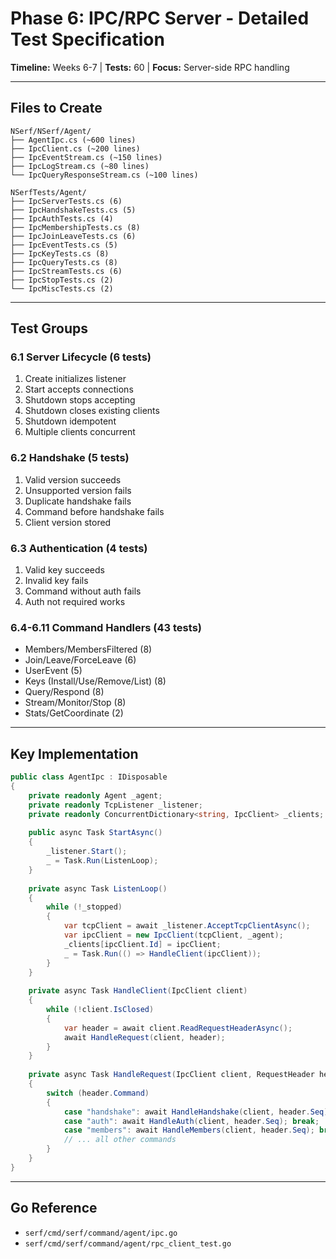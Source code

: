 # Phase 6: IPC/RPC Server - Detailed Test Specification

**Timeline:** Weeks 6-7 | **Tests:** 60 | **Focus:** Server-side RPC handling

---

## Files to Create
```
NSerf/NSerf/Agent/
├── AgentIpc.cs (~600 lines)
├── IpcClient.cs (~200 lines)
├── IpcEventStream.cs (~150 lines)
├── IpcLogStream.cs (~80 lines)
└── IpcQueryResponseStream.cs (~100 lines)

NSerfTests/Agent/
├── IpcServerTests.cs (6)
├── IpcHandshakeTests.cs (5)
├── IpcAuthTests.cs (4)
├── IpcMembershipTests.cs (8)
├── IpcJoinLeaveTests.cs (6)
├── IpcEventTests.cs (5)
├── IpcKeyTests.cs (8)
├── IpcQueryTests.cs (8)
├── IpcStreamTests.cs (6)
├── IpcStopTests.cs (2)
└── IpcMiscTests.cs (2)
```

---

## Test Groups

### 6.1 Server Lifecycle (6 tests)
1. Create initializes listener
2. Start accepts connections
3. Shutdown stops accepting
4. Shutdown closes existing clients
5. Shutdown idempotent
6. Multiple clients concurrent

### 6.2 Handshake (5 tests)
1. Valid version succeeds
2. Unsupported version fails
3. Duplicate handshake fails
4. Command before handshake fails
5. Client version stored

### 6.3 Authentication (4 tests)
1. Valid key succeeds
2. Invalid key fails
3. Command without auth fails
4. Auth not required works

### 6.4-6.11 Command Handlers (43 tests)
- Members/MembersFiltered (8)
- Join/Leave/ForceLeave (6)
- UserEvent (5)
- Keys (Install/Use/Remove/List) (8)
- Query/Respond (8)
- Stream/Monitor/Stop (8)
- Stats/GetCoordinate (2)

---

## Key Implementation

```csharp
public class AgentIpc : IDisposable
{
    private readonly Agent _agent;
    private readonly TcpListener _listener;
    private readonly ConcurrentDictionary<string, IpcClient> _clients;
    
    public async Task StartAsync()
    {
        _listener.Start();
        _ = Task.Run(ListenLoop);
    }
    
    private async Task ListenLoop()
    {
        while (!_stopped)
        {
            var tcpClient = await _listener.AcceptTcpClientAsync();
            var ipcClient = new IpcClient(tcpClient, _agent);
            _clients[ipcClient.Id] = ipcClient;
            _ = Task.Run(() => HandleClient(ipcClient));
        }
    }
    
    private async Task HandleClient(IpcClient client)
    {
        while (!client.IsClosed)
        {
            var header = await client.ReadRequestHeaderAsync();
            await HandleRequest(client, header);
        }
    }
    
    private async Task HandleRequest(IpcClient client, RequestHeader header)
    {
        switch (header.Command)
        {
            case "handshake": await HandleHandshake(client, header.Seq); break;
            case "auth": await HandleAuth(client, header.Seq); break;
            case "members": await HandleMembers(client, header.Seq); break;
            // ... all other commands
        }
    }
}
```

---

## Go Reference
- `serf/cmd/serf/command/agent/ipc.go`
- `serf/cmd/serf/command/agent/rpc_client_test.go`
